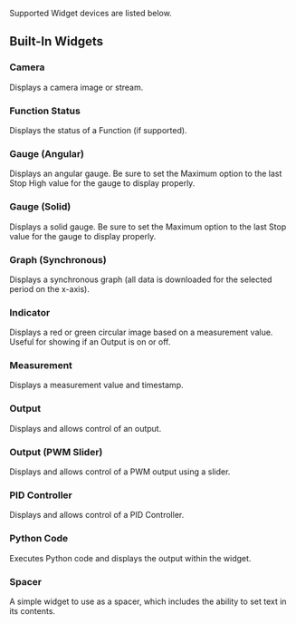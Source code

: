 Supported Widget devices are listed below.

## Built-In Widgets

### Camera


Displays a camera image or stream.

### Function Status


Displays the status of a Function (if supported).

### Gauge (Angular)


Displays an angular gauge. Be sure to set the Maximum option to the last Stop High value for the gauge to display properly.

### Gauge (Solid)


Displays a solid gauge. Be sure to set the Maximum option to the last Stop value for the gauge to display properly.

### Graph (Synchronous)


Displays a synchronous graph (all data is downloaded for the selected period on the x-axis).

### Indicator


Displays a red or green circular image based on a measurement value. Useful for showing if an Output is on or off.

### Measurement


Displays a measurement value and timestamp.

### Output


Displays and allows control of an output.

### Output (PWM Slider)


Displays and allows control of a PWM output using a slider.

### PID Controller


Displays and allows control of a PID Controller.

### Python Code


Executes Python code and displays the output within the widget.

### Spacer


A simple widget to use as a spacer, which includes the ability to set text in its contents.

